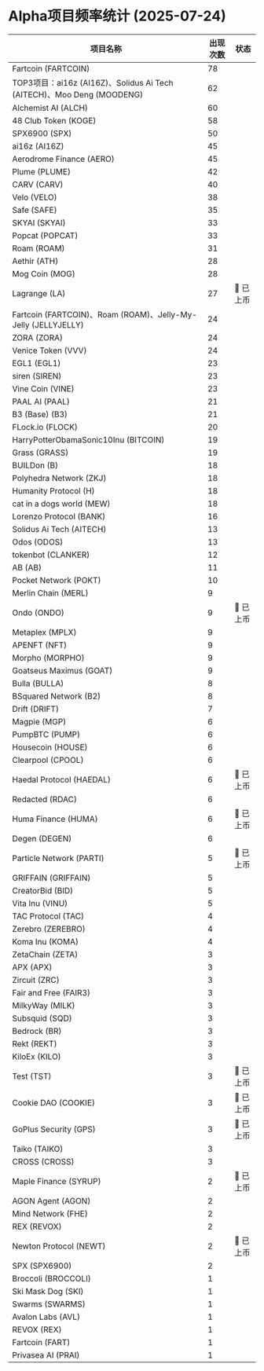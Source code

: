 # Alpha项目频率统计 (2025-07-24)

| 项目名称 | 出现次数 | 状态 |
| --- | --- | --- |
| Fartcoin (FARTCOIN) | 78 |  |
| TOP3项目：ai16z (AI16Z)、Solidus Ai Tech (AITECH)、Moo Deng (MOODENG) | 62 |  |
| Alchemist AI (ALCH) | 60 |  |
| 48 Club Token (KOGE) | 58 |  |
| SPX6900 (SPX) | 50 |  |
| ai16z (AI16Z) | 45 |  |
| Aerodrome Finance (AERO) | 45 |  |
| Plume (PLUME) | 42 |  |
| CARV (CARV) | 40 |  |
| Velo (VELO) | 38 |  |
| Safe (SAFE) | 35 |  |
| SKYAI (SKYAI) | 33 |  |
| Popcat (POPCAT) | 33 |  |
| Roam (ROAM) | 31 |  |
| Aethir (ATH) | 28 |  |
| Mog Coin (MOG) | 28 |  |
| Lagrange (LA) | 27 | 🔔 已上币 |
| Fartcoin (FARTCOIN)、Roam (ROAM)、Jelly-My-Jelly (JELLYJELLY) | 24 |  |
| ZORA (ZORA) | 24 |  |
| Venice Token (VVV) | 24 |  |
| EGL1 (EGL1) | 23 |  |
| siren (SIREN) | 23 |  |
| Vine Coin (VINE) | 23 |  |
| PAAL AI (PAAL) | 21 |  |
| B3 (Base) (B3) | 21 |  |
| FLock.io (FLOCK) | 20 |  |
| HarryPotterObamaSonic10Inu (BITCOIN) | 19 |  |
| Grass (GRASS) | 19 |  |
| BUILDon (B) | 18 |  |
| Polyhedra Network (ZKJ) | 18 |  |
| Humanity Protocol (H) | 18 |  |
| cat in a dogs world (MEW) | 18 |  |
| Lorenzo Protocol (BANK) | 16 |  |
| Solidus Ai Tech (AITECH) | 13 |  |
| Odos (ODOS) | 13 |  |
| tokenbot (CLANKER) | 12 |  |
| AB (AB) | 11 |  |
| Pocket Network (POKT) | 10 |  |
| Merlin Chain (MERL) | 9 |  |
| Ondo (ONDO) | 9 | 🔔 已上币 |
| Metaplex (MPLX) | 9 |  |
| APENFT (NFT) | 9 |  |
| Morpho (MORPHO) | 9 |  |
| Goatseus Maximus (GOAT) | 9 |  |
| Bulla (BULLA) | 8 |  |
| BSquared Network (B2) | 8 |  |
| Drift (DRIFT) | 7 |  |
| Magpie (MGP) | 6 |  |
| PumpBTC (PUMP) | 6 |  |
| Housecoin (HOUSE) | 6 |  |
| Clearpool (CPOOL) | 6 |  |
| Haedal Protocol (HAEDAL) | 6 | 🔔 已上币 |
| Redacted (RDAC) | 6 |  |
| Huma Finance (HUMA) | 6 | 🔔 已上币 |
| Degen (DEGEN) | 6 |  |
| Particle Network (PARTI) | 5 | 🔔 已上币 |
| GRIFFAIN (GRIFFAIN) | 5 |  |
| CreatorBid (BID) | 5 |  |
| Vita Inu (VINU) | 5 |  |
| TAC Protocol (TAC) | 4 |  |
| Zerebro (ZEREBRO) | 4 |  |
| Koma Inu (KOMA) | 4 |  |
| ZetaChain (ZETA) | 3 |  |
| APX (APX) | 3 |  |
| Zircuit (ZRC) | 3 |  |
| Fair and Free (FAIR3) | 3 |  |
| MilkyWay (MILK) | 3 |  |
| Subsquid (SQD) | 3 |  |
| Bedrock (BR) | 3 |  |
| Rekt (REKT) | 3 |  |
| KiloEx (KILO) | 3 |  |
| Test (TST) | 3 | 🔔 已上币 |
| Cookie DAO (COOKIE) | 3 | 🔔 已上币 |
| GoPlus Security (GPS) | 3 | 🔔 已上币 |
| Taiko (TAIKO) | 3 |  |
| CROSS (CROSS) | 3 |  |
| Maple Finance (SYRUP) | 2 | 🔔 已上币 |
| AGON Agent (AGON) | 2 |  |
| Mind Network (FHE) | 2 |  |
| REX (REVOX) | 2 |  |
| Newton Protocol (NEWT) | 2 | 🔔 已上币 |
| SPX (SPX6900) | 2 |  |
| Broccoli (BROCCOLI) | 1 |  |
| Ski Mask Dog (SKI) | 1 |  |
| Swarms (SWARMS) | 1 |  |
| Avalon Labs (AVL) | 1 |  |
| REVOX (REX) | 1 |  |
| Fartcoin (FART) | 1 |  |
| Privasea AI (PRAI) | 1 |  |
